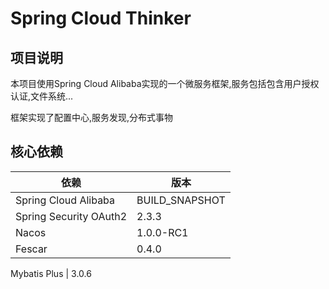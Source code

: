 # Spring Cloud Thinker

## 项目说明
本项目使用Spring Cloud Alibaba实现的一个微服务框架,服务包括包含用户授权认证,文件系统...

框架实现了配置中心,服务发现,分布式事物



## 核心依赖

依赖 | 版本
---|---
Spring Cloud Alibaba | BUILD_SNAPSHOT
Spring Security OAuth2 | 2.3.3
Nacos | 1.0.0-RC1
Fescar | 0.4.0

Mybatis Plus | 3.0.6

